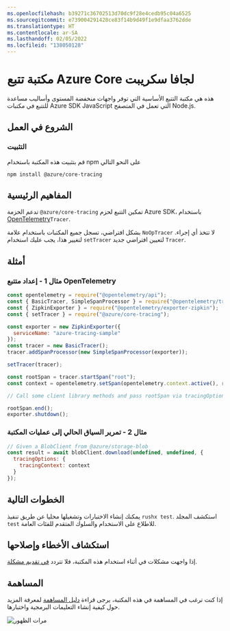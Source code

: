 ```yaml
---
ms.openlocfilehash: b39271c36702513d70dc9f28e4cedb95c04a6525
ms.sourcegitcommit: e739004291428ce83f14b9d49f1e9dfaa3762dde
ms.translationtype: HT
ms.contentlocale: ar-SA
ms.lasthandoff: 02/05/2022
ms.locfileid: "138050128"
---
```

# <a name="azure-core-tracing-library-for-javascript"></a>مكتبة تتبع Azure Core لجافا سكريبت

هذه هي مكتبة التتبع الأساسية التي توفر واجهات منخفضة المستوى وأساليب مساعدة للتتبع في مكتبات Azure SDK JavaScript التي تعمل في المتصفح Node.js.

## <a name="getting-started"></a>الشروع في العمل

### <a name="installation"></a>التثبيت

قم بتثبيت هذه المكتبة باستخدام npm على النحو التالي

```
npm install @azure/core-tracing
```

## <a name="key-concepts"></a>المفاهيم الرئيسية

تدعم الحزمة `@azure/core-tracing` تمكين التتبع لحزم Azure SDK، باستخدام [OpenTelemetry](https://opentelemetry.io/)`Tracer`.

بشكل افتراضي، تسجل جميع المكتبات باستخدام علامة `NoOpTracer` لا تتخذ أي إجراء.
لتغيير هذا، يجب عليك استخدام `setTracer` لتعيين افتراضي جديد `Tracer`.

## <a name="examples"></a>أمثلة

### <a name="example-1---setting-an-opentelemetry-tracer"></a>مثال 1 - إعداد متتبع OpenTelemetry

```js
const opentelemetry = require("@opentelemetry/api");
const { BasicTracer, SimpleSpanProcessor } = require("@opentelemetry/tracing");
const { ZipkinExporter } = require("@opentelemetry/exporter-zipkin");
const { setTracer } = require("@azure/core-tracing");

const exporter = new ZipkinExporter({
  serviceName: "azure-tracing-sample"
});
const tracer = new BasicTracer();
tracer.addSpanProcessor(new SimpleSpanProcessor(exporter));

setTracer(tracer);

const rootSpan = tracer.startSpan("root");
const context = opentelemetry.setSpan(opentelemetry.context.active(), rootSpan);

// Call some client library methods and pass rootSpan via tracingOptions.

rootSpan.end();
exporter.shutdown();
```

### <a name="example-2---passing-current-context-to-library-operations"></a>مثال 2 - تمرير السياق الحالي إلى عمليات المكتبة

```js
// Given a BlobClient from @azure/storage-blob
const result = await blobClient.download(undefined, undefined, {
  tracingOptions: {
    tracingContext: context
  }
});
```

## <a name="next-steps"></a>الخطوات التالية

يمكنك إنشاء الاختبارات وتشغيلها محليا عن طريق تنفيذ `rushx test`. استكشف المجلد `test` للاطلاع على الاستخدام والسلوك المتقدم للفئات العامة.

## <a name="troubleshooting"></a>استكشاف الأخطاء وإصلاحها

إذا واجهت مشكلات في أثناء استخدام هذه المكتبة، فلا تتردد [في تقديم مشكلة](https://github.com/Azure/azure-sdk-for-js/issues/new).

## <a name="contributing"></a>المساهمة

إذا كنت ترغب في المساهمة في هذه المكتبة، يرجى قراءة [دليل المساهمة](https://github.com/Azure/azure-sdk-for-js/blob/main/CONTRIBUTING.md) لمعرفة المزيد حول كيفية إنشاء التعليمات البرمجية واختبارها.

![مرات الظهور](https://azure-sdk-impressions.azurewebsites.net/api/impressions/azure-sdk-for-js%2Fsdk%2Fcore%2Fcore-tracing%2FREADME.png)
